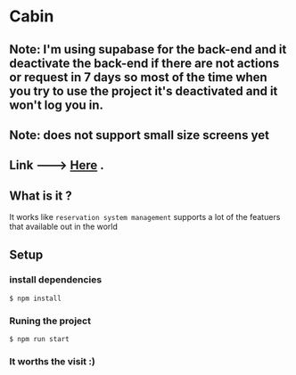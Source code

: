 # Cabin

## Note: I'm using supabase for the back-end and it deactivate the back-end if there are not actions or request in 7 days so most of the time when you try to use the project it's deactivated and it won't log you in.

 
## Note: does not support small size screens yet
## Link ---> [Here](https://cabin-kohl.vercel.app) .

## What is it ?

It works like `reservation system management` supports a lot of the featuers that available out in the world 

## Setup

### install dependencies

    $ npm install

### Runing the project

    $ npm run start

### It worths the visit :)
